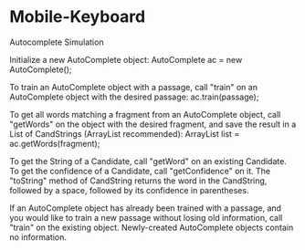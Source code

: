 # Mobile-Keyboard
Autocomplete Simulation

Initialize a new AutoComplete object: AutoComplete ac = new AutoComplete();

To train an AutoComplete object with a passage, call "train" on an AutoComplete object with the desired passage: ac.train(passage);

To get all words matching a fragment from an AutoComplete object, call "getWords" on the object with the desired fragment, and save the result in a List of CandStrings (ArrayList recommended):
  ArrayList<CandString> list = ac.getWords(fragment);
  
To get the String of a Candidate, call "getWord" on an existing Candidate. To get the confidence of a Candidate, call "getConfidence" on it. The "toString" method of CandString returns the word in the CandString, followed by a space, followed by its confidence in parentheses.

If an AutoComplete object has already been trained with a passage, and you would like to train a new passage without losing old information, call "train" on the existing object. Newly-created AutoComplete objects contain no information.
